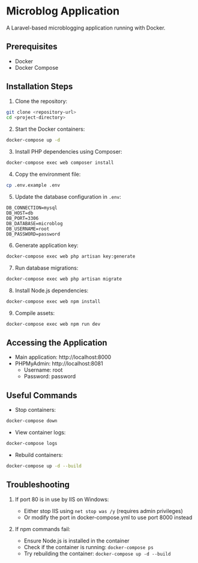# Microblog Application

A Laravel-based microblogging application running with Docker.

## Prerequisites

- Docker
- Docker Compose

## Installation Steps

1. Clone the repository:
```bash
git clone <repository-url>
cd <project-directory>
```

2. Start the Docker containers:
```bash
docker-compose up -d
```

3. Install PHP dependencies using Composer:
```bash
docker-compose exec web composer install
```

4. Copy the environment file:
```bash
cp .env.example .env
```

5. Update the database configuration in `.env`:
```env
DB_CONNECTION=mysql
DB_HOST=db
DB_PORT=3306
DB_DATABASE=microblog
DB_USERNAME=root
DB_PASSWORD=password
```

6. Generate application key:
```bash
docker-compose exec web php artisan key:generate
```

7. Run database migrations:
```bash
docker-compose exec web php artisan migrate
```

8. Install Node.js dependencies:
```bash
docker-compose exec web npm install
```

9. Compile assets:
```bash
docker-compose exec web npm run dev
```

## Accessing the Application

- Main application: http://localhost:8000
- PHPMyAdmin: http://localhost:8081
  - Username: root
  - Password: password

## Useful Commands

- Stop containers:
```bash
docker-compose down
```

- View container logs:
```bash
docker-compose logs
```

- Rebuild containers:
```bash
docker-compose up -d --build
```

## Troubleshooting

1. If port 80 is in use by IIS on Windows:
   - Either stop IIS using `net stop was /y` (requires admin privileges)
   - Or modify the port in docker-compose.yml to use port 8000 instead

2. If npm commands fail:
   - Ensure Node.js is installed in the container
   - Check if the container is running: `docker-compose ps`
   - Try rebuilding the container: `docker-compose up -d --build`